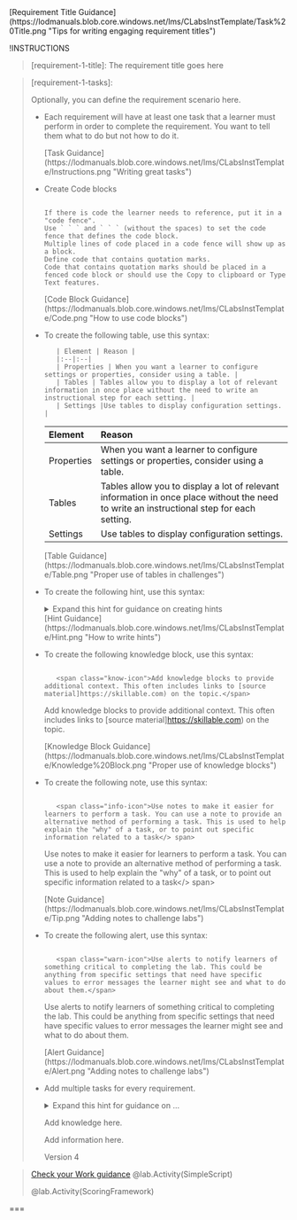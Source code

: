 <span class="guidance">
[Requirement Title Guidance](https://lodmanuals.blob.core.windows.net/lms/CLabsInstTemplate/Task%20Title.png "Tips for writing engaging requirement titles")
</span>


!INSTRUCTIONS[](https://raw.githubusercontent.com/LODSContent/Challenge-V2-Framework/master/Templates/Requirements/Requirement1.md)

>[requirement-1-title]:  The requirement title goes here

>[requirement-1-tasks]:
> 
> 
> 
> 
> Optionally, you can define the requirement scenario here.
> 
>- Each requirement will have at least one task that a learner must perform in order to complete the requirement. You want to tell them what to do but not how to do it.
> 
>   <span class="guidance">
>    [Task Guidance](https://lodmanuals.blob.core.windows.net/lms/CLabsInstTemplate/Instructions.png "Writing great tasks")
>   </span>
>
>- Create Code blocks
>
>   ```-linenums
>   
>   If there is code the learner needs to reference, put it in a "code fence".
>   Use ` ` ` and ` ` ` (without the spaces) to set the code fence that defines the code block.
>   Multiple lines of code placed in a code fence will show up as a block.
>   Define code that contains quotation marks. 
>   Code that contains quotation marks should be placed in a fenced code block or should use the Copy to clipboard or Type Text features.
>   ```
> 
>   <span class="guidance">
>   [Code Block Guidance](https://lodmanuals.blob.core.windows.net/lms/CLabsInstTemplate/Code.png "How to use code blocks")
>   </span>
> 
>- To create the following table, use this syntax:
> 
>   ```
>      | Element | Reason |
>      |:--|:--|
>      | Properties | When you want a learner to configure settings or properties, consider using a table. |
>      | Tables | Tables allow you to display a lot of relevant information in once place without the need to write an instructional step for each setting. |
>      | Settings |Use tables to display configuration settings. |
>   ```
>   
>      | Element | Reason |
>      |:--|:--|
>      | Properties | When you want a learner to configure settings or properties, consider using a table. |
>      | Tables | Tables allow you to display a lot of relevant information in once place without the need to write an instructional step for each setting. |
>      | Settings |Use tables to display configuration settings. |
>   
>   <span class="guidance">
>    [Table Guidance](https://lodmanuals.blob.core.windows.net/lms/CLabsInstTemplate/Table.png "Proper use of tables in challenges")
>   </span>
> 
>- To create the following hint, use this syntax:
>   <!---
>   ```
>   
>     <details class="hint-icon">
>     <summary title="Select to Expand">Expand this hint for guidance on creating hints</summary>
>     - Give the learner guidance on the next task.
>     - Each hint should describe one instructional step. 
>     - Learners should be able to expand a hint for one step without seeing any other hints for the task.
>     - The hint tells the "how" of the task.
>     - Use an expandable hint to provide learners with the details of how to perform the action in >the step. 
>         
>     </details>
>   
>   ```
>    -->
>   
>     <details class="hint-icon">
>     <summary title="Select to Expand">Expand this hint for guidance on creating hints</summary>
>     - Give the learner guidance on the next task.
>     - Each hint should describe one instructional step. 
>     - Learners should be able to expand a hint for one step without seeing any other hints for the task.
>     - The hint tells the "how" of the task.
>     - Use an expandable hint to provide learners with the details of how to perform the action in >the step. 
>      
>     </details>
>   
>   <span class="guidance">
>   [Hint Guidance](https://lodmanuals.blob.core.windows.net/lms/CLabsInstTemplate/Hint.png "How to write hints")
>   </span>
> 
>- To create the following knowledge block, use this syntax:
> 
>   ```
>   
>      <span class="know-icon">Add knowledge blocks to provide additional context. This often includes links to [source material]https://skillable.com) on the topic.</span>
>   
>   ```
>   
>      <span class="know-icon">Add knowledge blocks to provide additional context. This often includes links to [source material]https://skillable.com) on the topic.</span>
>   
>   <span class="guidance">
>   [Knowledge Block Guidance](https://lodmanuals.blob.core.windows.net/lms/CLabsInstTemplate/Knowledge%20Block.png "Proper use of knowledge blocks")
>   </span>
> 
>- To create the following note, use this syntax:
> 
>   ```
>   
>      <span class="info-icon">Use notes to make it easier for learners to perform a task. You can use a note to provide an alternative method of performing a task. This is used to help explain the "why" of a task, or to point out specific information related to a task</> span>
>   
>   ```
>   
>      <span class="info-icon">Use notes to make it easier for learners to perform a task. You can use a note to provide an alternative method of performing a task. This is used to help explain the "why" of a task, or to point out specific information related to a task</> span>
>   
>   <span class="guidance">
>     [Note Guidance](https://lodmanuals.blob.core.windows.net/lms/CLabsInstTemplate/Tip.png "Adding notes to challenge labs")
>   </span>
> 
> 
>- To create the following alert, use this syntax:
>   
>   ```
>   
>      <span class="warn-icon">Use alerts to notify learners of something critical to completing the lab. This could be anything from specific settings that need have specific values to error messages the learner might see and what to do about them.</span>
>   
>   ```
>   
>   <span class="warn-icon">Use alerts to notify learners of something critical to completing the lab. This could be anything from specific settings that need have specific values to error messages the learner might see and what to do about them.</span>
>   
>   <span class="guidance">
>     [Alert Guidance](https://lodmanuals.blob.core.windows.net/lms/CLabsInstTemplate/Alert.png "Adding notes to challenge labs")
>   </span>
> 
> 
> 
>- Add multiple tasks for every requirement.
>   
>   <details class="hint-icon">
>   <summary title="Select to Expand">Expand this hint for guidance on ...</summary>
>   Give the learner guidance on the next task.
>   
>   </details>
>   
>   <span class="know-icon">Add knowledge here.</span>
>   
>   <span class="info-icon">Add information here.</span>
> 
>   Version 4

>[requirement-1-check-your-work]: 
>   <span class="guidance">
>   [Check your Work guidance](https://lodmanuals.blob.core.windows.net/lms/CLabsInstTemplate/Check%20Your%20Work.png "How to help learners validate their work with Check Your Work entries")
>   </span>
> @lab.Activity(SimpleScript) 
>
> @lab.Activity(ScoringFramework)

 ===
